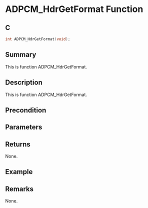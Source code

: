 # ADPCM_HdrGetFormat Function

## C

```c
int ADPCM_HdrGetFormat(void);
```

## Summary
This is function ADPCM_HdrGetFormat.

## Description
This is function ADPCM_HdrGetFormat.

## Precondition

## Parameters

## Returns
None.

## Example

## Remarks
None.
